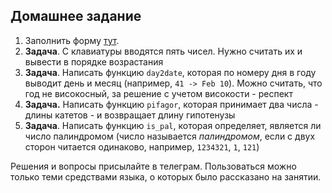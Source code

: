 ## Домашнее задание

1. Заполнить форму [тут](https://forms.gle/cRznhGz6dUHA7gHe8).
2. **Задача**. С клавиатуры вводятся пять чисел. Нужно считать их и вывести в порядке возрастания
3. **Задача**. Написать функцию `day2date`, которая по номеру дня в году выводит день и месяц (например, `41 -> Feb 10`). Можно считать, что год не високосный, за решение с учетом високости - респект
4. **Задача.** Написать функцию `pifagor`, которая принимает два числа - длины катетов - и возвращает длину гипотенузы
5. **Задача**. Написать функцию `is_pal`, которая определяет, является ли число палиндромом (число называется *палиндромом*, если с двух сторон читается одинаково, например, `1234321`, `1`, `121`)

Решения и вопросы присылайте в телеграм. Пользоваться можно только теми средствами языка, о которых было рассказано на занятии.
